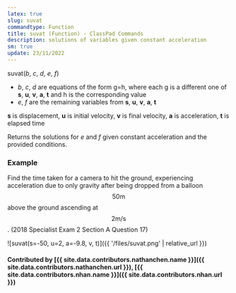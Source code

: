 ```yaml
---
latex: true
slug: suvat
commandtype: Function
title: suvat (Function) - ClassPad Commands
description: solutions of variables given constant acceleration
sm: true
update: 23/11/2022
---
```


suvat(*b*, *c*, *d*, *e*, *f*)

- *b*, *c*, *d* are equations of the form g=h, where each g is a different one of **s**, **u**, **v**, **a**, **t** and h is the corresponding value
- *e*, *f* are the remaining variables from **s**, **u**, **v**, **a**, **t**

**s** is displacement, **u** is initial velocity, **v** is final velocity, **a** is acceleration, **t** is elapsed time

Returns the solutions for *e* and *f* given constant acceleration and the provided conditions.

### Example

Find the time taken for a camera to hit the ground, experiencing acceleration due to only gravity after being dropped from a balloon $$ 50 \mathrm{m} $$ above the ground ascending at $$ 2 \mathrm{m/s} $$. (2018 Specialist Exam 2 Section A Question 17)

![suvat(s=-50, u=2, a=-9.8, v, t)]({{ '/files/suvat.png' | relative_url }})

#### Contributed by [{{ site.data.contributors.nathanchen.name }}]({{ site.data.contributors.nathanchen.url }}), [{{ site.data.contributors.nhan.name }}]({{ site.data.contributors.nhan.url }})